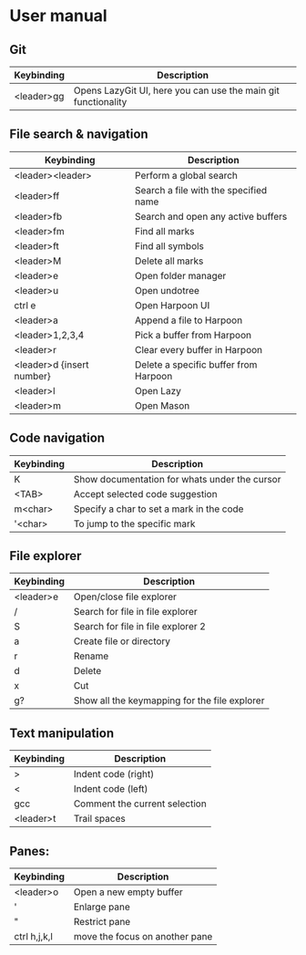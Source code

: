 # User manual

## Git
| Keybinding | Description |
| ---------- | ----------- |
| \<leader\>gg | Opens LazyGit UI, here you can use the main git functionality|

## File search & navigation
| Keybinding | Description |
| ---------- | ----------- |
| \<leader\>\<leader\> | Perform a global search |
| \<leader\>ff | Search a file with the specified name |
| \<leader\>fb | Search and open any active buffers |
| \<leader\>fm | Find all marks |
| \<leader\>ft | Find all symbols |
| \<leader\>M | Delete all marks |
| \<leader\>e | Open folder manager |
| \<leader\>u | Open undotree |
| ctrl e | Open Harpoon UI |
| \<leader\>a | Append a file to Harpoon |
| \<leader\>1,2,3,4 | Pick a buffer from Harpoon |
| \<leader\>r | Clear every buffer in Harpoon |
| \<leader\>d {insert number} | Delete a specific buffer from Harpoon |
| \<leader\>l | Open Lazy |
| \<leader\>m | Open Mason |

## Code navigation
| Keybinding | Description |
| ---------- | ----------- |
| K | Show documentation for whats under the cursor |
| \<TAB\> | Accept selected code suggestion |
| m\<char\> | Specify a char to set a mark in the code |
| '\<char\> | To jump to the specific mark |

## File explorer
| Keybinding | Description |
| ---------- | ----------- |
| \<leader\>e | Open/close file explorer |
| / | Search for file in file explorer |
| S | Search for file in file explorer 2 |
| a | Create file or directory |
| r | Rename |
| d | Delete |
| x | Cut |
| g? | Show all the keymapping for the file explorer |

## Text manipulation
| Keybinding | Description |
| ---------- | ----------- |
| > | Indent code (right) |
| < | Indent code (left)|
| gcc | Comment the current selection |
| \<leader\>t | Trail spaces |

## Panes:
| Keybinding | Description |
| ---------- | ----------- |
| \<leader\>o | Open a new empty buffer |
| ' | Enlarge pane | ---> keybinding not mapped at the moment
| " | Restrict pane | ---> keybinding not mapped at the moment
| ctrl h,j,k,l | move the focus on another pane |
